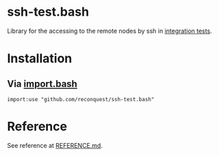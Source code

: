 # ssh-test.bash

Library for the accessing to the remote nodes by ssh in [integration
tests](https://github.com/reconquest/test.sh).

# Installation

## Via [import.bash](https://github.com/reconquest/import.bash)

```
import:use "github.com/reconquest/ssh-test.bash"
```

# Reference

See reference at [REFERENCE.md](REFERENCE.md).
